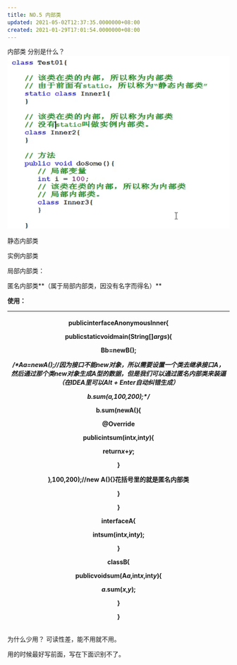 ```yaml
---
title: NO.5 内部类
updated: 2021-05-02T12:37:35.0000000+08:00
created: 2021-01-29T17:01:54.0000000+08:00
---
```


内部类
分别是什么？
![image1](resources/image1-3.png)

静态内部类

实例内部类

局部内部类：

匿名内部类**（属于局部内部类，因没有名字而得名）**

**使用：**
<table>
<colgroup>
<col style="width: 100%" />
</colgroup>
<thead>
<tr class="header">
<th><p>publicinterfaceAnonymousInner{</p>
<p>publicstaticvoidmain(String[]<em>args</em>){</p>
<p>Bb=newB();</p>
<p><em>/*Aa=newA();//因为接口不能new对象，所以需要设置一个类去继承接口A，然后通过那个类new对象生成A型的数据，但是我们可以通过匿名内部类来装逼（在IDEA里可以Alt + Enter自动纠错生成）</em></p>
<p><em>b.sum(a,100,200);*/</em></p>
<p>b.sum(newA(){</p>
<p>@Override</p>
<p>publicintsum(int<em>x</em>,int<em>y</em>){</p>
<p>return<em>x</em>+<em>y</em>;</p>
<p>}</p>
<p>},100,200);//new A(){}花括号里的就是匿名内部类</p>
<p>}</p>
<p>}</p>
<p>interfaceA{</p>
<p>intsum(int<em>x</em>,int<em>y</em>);</p>
<p>}</p>
<p>classB{</p>
<p>publicvoidsum(A<em>a</em>,int<em>x</em>,int<em>y</em>){</p>
<p><em>a</em>.sum(<em>x</em>,<em>y</em>);</p>
<p>}</p>
<p>}</p></th>
</tr>
</thead>
<tbody>
</tbody>
</table>

为什么少用？
可读性差，能不用就不用。

用的时候最好写前面，写在下面识别不了。
